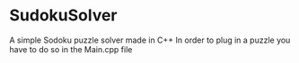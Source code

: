 # SudokuSolver
A simple Sodoku puzzle solver made in C++
In order to plug in a puzzle you have to do so in the Main.cpp file
